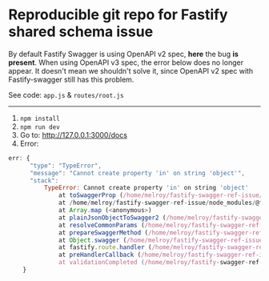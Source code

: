 # Reproducible git repo for Fastify shared schema issue

By default Fastify Swagger is using OpenAPI v2 spec, **here** the bug **is present**. When using OpenAPI v3 spec, the error below does no longer appear. It doesn't mean we shouldn't solve it, since OpenAPI v2 spec with Fastify-swagger still has this problem.

See code: `app.js` & `routes/root.js`

---


1. `npm install`
2. `npm run dev`
3. Go to: http://127.0.0.1:3000/docs
4. Error:

```js
err: {
      "type": "TypeError",
      "message": "Cannot create property 'in' on string 'object'",
      "stack":
          TypeError: Cannot create property 'in' on string 'object'
              at toSwaggerProp (/home/melroy/fastify-swagger-ref-issue/node_modules/@fastify/swagger/lib/spec/swagger/utils.js:120:30)
              at /home/melroy/fastify-swagger-ref-issue/node_modules/@fastify/swagger/lib/spec/swagger/utils.js:153:14
              at Array.map (<anonymous>)
              at plainJsonObjectToSwagger2 (/home/melroy/fastify-swagger-ref-issue/node_modules/@fastify/swagger/lib/spec/swagger/utils.js:152:6)
              at resolveCommonParams (/home/melroy/fastify-swagger-ref-issue/node_modules/@fastify/swagger/lib/spec/swagger/utils.js:204:15)
              at prepareSwaggerMethod (/home/melroy/fastify-swagger-ref-issue/node_modules/@fastify/swagger/lib/spec/swagger/utils.js:291:29)
              at Object.swagger (/home/melroy/fastify-swagger-ref-issue/node_modules/@fastify/swagger/lib/spec/swagger/index.js:49:29)
              at fastify.route.handler (/home/melroy/fastify-swagger-ref-issue/node_modules/@fastify/swagger-ui/lib/routes.js:175:28)
              at preHandlerCallback (/home/melroy/fastify-swagger-ref-issue/node_modules/fastify/lib/handleRequest.js:137:37)
              at validationCompleted (/home/melroy/fastify-swagger-ref-issue/node_modules/fastify/lib/handleRequest.js:121:5)
    }
```
